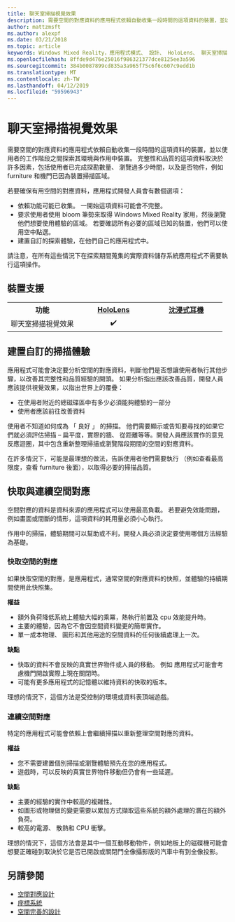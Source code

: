 ```yaml
---
title: 聊天室掃描視覺效果
description: 需要空間的對應資料的應用程式依賴自動收集一段時間的這項資料的裝置，並以使用者的工作階段之間探索其環境與作用中裝置。
author: mattzmsft
ms.author: alexpf
ms.date: 03/21/2018
ms.topic: article
keywords: Windows Mixed Reality，應用程式模式、 設計、 HoloLens、 聊天室掃描，空間的對應，介面重構，網格
ms.openlocfilehash: 8ffde9d476e25016f986321377dce8125ee3a596
ms.sourcegitcommit: 384b0087899cd835a3a965f75c6f6c607c9edd1b
ms.translationtype: MT
ms.contentlocale: zh-TW
ms.lasthandoff: 04/12/2019
ms.locfileid: "59596943"
---
```

# <a name="room-scan-visualization"></a>聊天室掃描視覺效果

需要空間的對應資料的應用程式依賴自動收集一段時間的這項資料的裝置，並以使用者的工作階段之間探索其環境與作用中裝置。 完整性和品質的這項資料取決於許多因素，包括使用者已完成探勘數量、 瀏覽過多少時間，以及是否物件，例如 furniture 和機門已因為裝置掃描區域。

若要確保有用空間的對應資料，應用程式開發人員會有數個選項：
* 依賴功能可能已收集。 一開始這項資料可能會不完整。
* 要求使用者使用 bloom 筆勢來取得 Windows Mixed Reality 家用，然後瀏覽他們想要使用體驗的區域。 若要確認所有必要的區域已知的裝置，他們可以使用空中點選。
* 建置自訂的探索體驗，在他們自己的應用程式中。

請注意，在所有這些情況下在探索期間蒐集的實際資料儲存系統應用程式不需要執行這項操作。

## <a name="device-support"></a>裝置支援

<table>
<tr>
<th>功能</th><th style="width:150px"> <a href="hololens-hardware-details.md">HoloLens</a></th><th style="width:150px"> <a href="immersive-headset-hardware-details.md">沈浸式耳機</a></th>
</tr><tr>
<td> 聊天室掃描視覺效果</td><td style="text-align: center;"> ✔️</td><td style="text-align: center;"></td>
</tr>
</table>



## <a name="building-a-custom-scanning-experience"></a>建置自訂的掃描體驗

應用程式可能會決定要分析空間的對應資料，判斷他們是否想讓使用者執行其他步驟，以改善其完整性和品質經驗的開頭。 如果分析指出應該改善品質，開發人員應該提供視覺效果，以指出世界上的覆疊：
* 在使用者附近的總磁碟區中有多少必須能夠體驗的一部分
* 使用者應該前往改善資料

使用者不知道如何成為 「 良好 」 的掃描。 他們需要顯示或告知要尋找的如果它們就必須評估掃描 – 扁平度，實際的牆、 從距離等等。開發人員應該實作的意見反應迴圈，其中包含重新整理掃描或瀏覽階段期間的空間的對應資料。

在許多情況下，可能是最理想的做法，告訴使用者他們需要執行 （例如查看最高限度，查看 furniture 後面），以取得必要的掃描品質。

## <a name="cached-versus-continuous-spatial-mapping"></a>快取與連續空間對應

空間對應的資料是資料來源的應用程式可以使用最高負載。 若要避免效能問題，例如畫面或間斷的情形，這項資料的耗用量必須小心執行。

作用中的掃描，體驗期間可以幫助或不利，開發人員必須決定要使用哪個方法經驗為基礎。

### <a name="cached-spatial-mapping"></a>快取空間的對應

如果快取空間的對應，是應用程式，通常空間的對應資料的快照，並體驗的持續期間使用此快照集。

**權益**
* 額外負荷降低系統上體驗大幅的乘冪，熱執行前置及 cpu 效能提升時。
* 主要的體驗，因為它不會因空間資料變更的簡單實作。
* 單一成本物理、 圖形和其他用途的空間資料的任何後續處理上一次。

**缺點**
* 快取的資料不會反映的真實世界物件或人員的移動。 例如 應用程式可能會考慮機門開啟實際上現在關閉時。
* 可能有更多應用程式的記憶體以維持資料的快取的版本。

理想的情況下，這個方法是受控制的環境或資料表頂端遊戲。

### <a name="continuous-spatial-mapping"></a>連續空間對應

特定的應用程式可能會依賴上會繼續掃描以重新整理空間對應的資料。

**權益**
* 您不需要建置個別掃描或瀏覽體驗預先在您的應用程式。
* 遊戲時，可以反映的真實世界物件移動但仍會有一些延遲。

**缺點**
* 主要的經驗的實作中較高的複雜性。
* 如圖形或物理做的變更需要以累加方式擷取這些系統的額外處理的潛在的額外負荷。
* 較高的電源、 散熱和 CPU 衝擊。

理想的情況下，這個方法會是其中一個互動移動物件，例如地板上的磁碟機可能會想要正確碰到取決於它是否已開啟或關閉門全像攝影版的汽車中有到全像投影。

## <a name="see-also"></a>另請參閱
* [空間對應設計](spatial-mapping-design.md)
* [座標系統](coordinate-systems.md)
* [空間完善的設計](spatial-sound-design.md)
